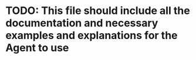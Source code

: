 # TODO: This file should include all the documentation and necessary examples and explanations for the Agent to use
        